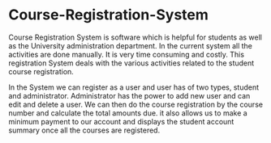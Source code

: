 # Course-Registration-System
Course Registration System is software which is helpful for students as well as the University administration department. In the current system all the activities are done manually. It is very time consuming and costly. This registration System deals with the various activities related to the student course registration. 

In the System we can register as a user and user has of two types, student and administrator. Administrator has the power to add new user and can edit and delete a user. We can then do the course registration by the course number and calculate the total amounts due. 
it also allows us to make a minimum payment to our account and displays the student account summary once all the courses are registered.
